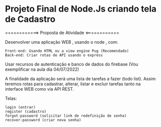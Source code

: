 # Projeto Final de Node.Js criando tela de Cadastro

============> Proposta de Atividade <============

Desenvolver uma aplicação WEB , usando o node , com:

    Front-end: Usando HTML ou a view engine Pug (Recomendado)
    Back-end: Criar rotas de API usando o express

Usar recursos de autenticação e banco de dados do firebase (Vou exemplificar na aula dia 04/07/2022)

A finalidade da aplicação será uma lista de tarefas a fazer (todo list). Assim teremos rotas para cadastrar, alterar, listar e excluir tarefas tanto na interface WEB como via API REST.

Telas:

    login (entrar)
    register (cadastro)
    forgot-password (solicitar link de redefinição de senha)
    recover-password (criar nova senha)
